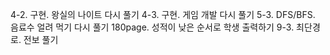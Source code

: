 4-2. 구현. 왕실의 나이트 다시 풀기
4-3. 구현. 게임 개발 다시 풀기
5-3. DFS/BFS. 음료수 얼려 먹기 다시 풀기
180page. 성적이 낮은 순서로 학생 출력하기
9-3. 최단경로. 전보 풀기